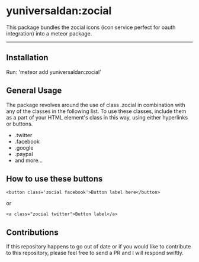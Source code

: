 # yuniversaldan:zocial

This package bundles the zocial icons (icon service perfect for oauth integration) into a meteor
package. 

***
## Installation

Run: 'meteor add yuniversaldan:zocial'

## General Usage

The package revolves around the use of class .zocial in combination with any of the classes in the following
list. To use these classes, include them as a part of your HTML element's class in this way, using
either hyperlinks or buttons.

+ .twitter
+ .facebook
+ .google
+ .paypal
+ and more...


## How to use these buttons

	<button class='zocial facebook'>Button label here</button>

or

	<a class="zocial twitter">Button label</a>

## Contributions

If this repository happens to go out of date or if you would like to contribute to this repository, please
feel free to send a PR and I will respond swiftly.
